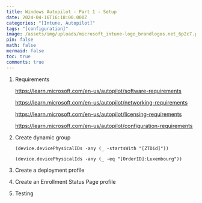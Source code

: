 ```yaml
---
title: Windows Autopilot - Part 1 - Setup
date: 2024-04-16T16:18:00.000Z
categories: "[Intune, Autopilot]"
tags: "[configuration]"
image: /assets/img/uploads/microsoft_intune-logo_brandlogos.net_6p2c7.png
pin: false
math: false
mermaid: false
toc: true
comments: true
---
```

1. Requirements

   <https://learn.microsoft.com/en-us/autopilot/software-requirements>

   <https://learn.microsoft.com/en-us/autopilot/networking-requirements>

   <https://learn.microsoft.com/en-us/autopilot/licensing-requirements>

   <https://learn.microsoft.com/en-us/autopilot/configuration-requirements>


2. Create dynamic group

   `(device.devicePhysicalIDs -any (_ -startsWith "[ZTDid]"))`

   `(device.devicePhysicalIds -any (_ -eq "[OrderID]:Luxembourg"))`
3. Create a deployment profile
4. Create an Enrollment Status Page profile
5. Testing

[](https://learn.microsoft.com/en-us/autopilot/software-requirements)

[](https://learn.microsoft.com/en-us/autopilot/configuration-requirements)

[](https://learn.microsoft.com/en-us/autopilot/configuration-requirements)

[](https://learn.microsoft.com/en-us/autopilot/configuration-requirements)





[](https://learn.microsoft.com/en-us/autopilot/configuration-requirements)
